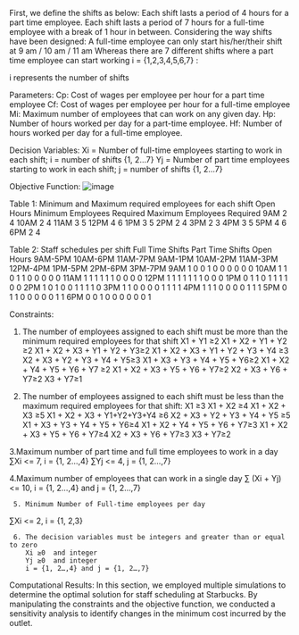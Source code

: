 First, we define the shifts as below:
Each shift lasts a period of 4 hours for a part time employee.
Each shift lasts a period of 7 hours for a full-time employee with a break of 1 hour in between.
Considering the way shifts have been designed:
A full-time employee can only start his/her/their shift at 9 am / 10 am / 11 am 
Whereas there are 7 different shifts where a part time employee can start working
i = {1,2,3,4,5,6,7} 		: 	

i represents the number of shifts

Parameters:
Cp: Cost of wages per employee per hour for a part time employee
Cf: Cost of wages per employee per hour for a full-time employee
Mi: Maximum number of employees that can work on any given day.
Hp: Number of hours worked per day for a part-time employee.
Hf: Number of hours worked per day for a full-time employee.

Decision Variables:
Xi = Number of full-time employees starting to work in each shift; i = number of shifts {1, 2…7}
Yj = Number of part time employees starting to work in each shift; j = number of shifts {1, 2…7}

Objective Function:
![image](https://github.com/kuruvavarsha/Optimization_Excel/assets/143559502/534abf7e-2499-4ede-b0a1-382763ed7704)
 

Table 1: Minimum and Maximum required employees for each shift
Open Hours	Minimum Employees Required	Maximum Employees Required
9AM	2	4
10AM	2	4
11AM	3	5
12PM	4	6
1PM	3	5
2PM	2	4
3PM	2	3
4PM	3	5
5PM	4	6
6PM	2	4


Table 2: Staff schedules per shift
	Full Time Shifts	Part Time Shifts
Open Hours	9AM-5PM	10AM-6PM	11AM-7PM	9AM-1PM	10AM-2PM	11AM-3PM	12PM-4PM	1PM-5PM	2PM-6PM	3PM-7PM
9AM	1	0	0	1	0	0	0	0	0	0
10AM	1	1	0	1	1	0	0	0	0	0
11AM	1	1	1	1	1	1	0	0	0	0
12PM	1	1	1	1	1	1	1	0	0	0
1PM	0	1	1	0	1	1	1	1	0	0
2PM	1	0	1	0	0	1	1	1	1	0
3PM	1	1	0	0	0	0	1	1	1	1
4PM	1	1	1	0	0	0	0	1	1	1
5PM	0	1	1	0	0	0	0	0	1	1
6PM	0	0	1	0	0	0	0	0	0	1

Constraints:
1. The number of employees assigned to each shift must be more than the minimum required employees for that shift
X1 + Y1 ≥2
X1 + X2 + Y1 + Y2 ≥2
X1 + X2 + X3 + Y1 + Y2 + Y3≥2
X1 + X2 + X3 + Y1 + Y2 + Y3 + Y4 ≥3
X2 + X3 + Y2 + Y3 + Y4 + Y5≥3
X1 + X3 + Y3 + Y4 + Y5 + Y6≥2
X1 + X2 + Y4 + Y5 + Y6 + Y7 ≥2
X1 + X2 + X3 + Y5 + Y6 + Y7≥2
X2 + X3 + Y6 + Y7≥2
X3 + Y7≥1



2. The number of employees assigned to each shift must be less than the maximum required employees for that shift:
X1  ≥3
X1 + X2  ≥4
X1 + X2 + X3 ≥5
X1 + X2 + X3 + Y1+Y2+Y3+Y4 ≥6
X2 + X3 + Y2 + Y3 + Y4 + Y5 ≥5
X1 + X3 + Y3 + Y4 + Y5 + Y6≥4
X1 + X2 + Y4 + Y5 + Y6 + Y7≥3
X1 + X2 + X3 + Y5 + Y6 + Y7≥4
	X2 + X3 + Y6 + Y7≥3
X3 + Y7≥2

		
3.Maximum number of part time and full time employees to work in a day
∑Xi <= 7, i = {1, 2…,4}
∑Yj <= 4, j = {1, 2…,7}

4.Maximum number of employees that can work in a single day
∑ (Xi + Yj) <= 10, i = {1, 2…,4} and j = {1, 2…,7}

     5. Minimum Number of Full-time employees per day 
∑Xi <= 2, i = {1, 2,3}

	
     6. The decision variables must be integers and greater than or equal to zero
		Xi ≥0  and integer
		Yj ≥0  and integer
		i = {1, 2…,4} and j = {1, 2…,7}
Computational Results:
In this section, we employed multiple simulations to determine the optimal solution for staff scheduling at Starbucks. 
By manipulating the constraints and the objective function, we conducted a sensitivity analysis to identify changes in the minimum cost incurred by the outlet.

 
